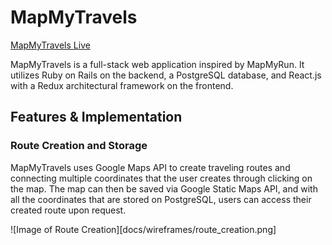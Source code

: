 # MapMyTravels

[MapMyTravels Live][heroku]

[heroku]: www.mapmytravels.org

MapMyTravels is a full-stack web application inspired by MapMyRun. It utilizes Ruby on Rails on the backend, a PostgreSQL database, and React.js with a Redux architectural framework on the frontend.

## Features & Implementation

### Route Creation and Storage

MapMyTravels uses Google Maps API to create traveling routes and connecting multiple coordinates that the user creates through clicking on the map. The map can then be saved via Google Static Maps API, and with all the coordinates that are stored on PostgreSQL, users can access their created route upon request.

![Image of Route Creation][docs/wireframes/route_creation.png]
